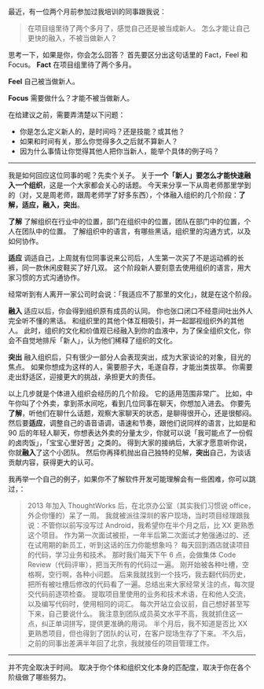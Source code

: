 最近，有一位两个月前参加过我培训的同事跟我说：
>在项目组里待了两个多月了，感觉自己还是被当成新人。
怎么才能让自己更快的融入，不被当做新人？

思考一下，如果是你，你会怎么回答？
首先要区分出这句话里的 Fact，Feel 和 Focus。
**Fact**
在项目组里待了两个多月。

**Feel**
自己被当做新人。

**Focus**
需要做什么？才能不被当做新人。

在给建议之前，需要弄清楚以下问题：
* 你是怎么定义新人的，是时间吗？还是技能？或其他？
* 如果和时间有关，那么你觉得多久之后就不算新人？
* 因为什么事情让你觉得其他人把你当新人，能举个具体的例子吗？

---
我是如何回应这位同事的呢？先卖个关子。
关于**一个「新人」要怎么才能快速融入一个组织**，这是一个大家都会关心的话题。
今天来分享一下从周老师那里学到的（对，又是周老师，跟周老师学了好多东西），个体融入组织的几个阶段：**了解，适应，融入，突出**。

**了解**
了解组织在行业中的位置，部门在组织中的位置，团队在部门中的位置，个人在团队中的位置。
了解组织中的语言，有哪些黑话，组织里的沟通方式，以及如何协作。

**适应**
调适自己，上周就有位同事说来公司后，人生第一次买了不是运动裤的长裤，同一款休闲皮鞋买了好几双。
这个阶段新人要刻意去使用组织的语言，用大家习惯的方式沟通协作。

经常听到有人离开一家公司时会说：「我适应不了那里的文化」，就是在这个阶段。

**融入**
适应以后，你会得到组织原有成员的认同。
你也张口闭口不经意间吐出外人完全听不懂的黑话。
和组织里的其他个体互相吸引，并一起鄙视组织外的其他人。
此时，组织的文化和价值观已经融入到你的血液中，为了保全组织文化，你会不自觉地排斥「新人」，认为他们稀释了组织的文化。

**突出**
融入组织后，只有很少一部分人会表现突出，成为大家谈论的对象，目光的焦点。
如果你想成为这样的人，需要胆子大，毛遂自荐，才能出类拔萃。
你需要走出舒适区，迎接更大的挑战，承担更大的责任。

以上几步就是个体进入组织会经历的几个阶段。
它的适用范围非常广。
比如，中午你叫了个外卖，拿到茶水间吃，看到几位同事在聊天，你想加入进去。
你要先**了解**，听他们在聊什么话题，观察大家聊天的状态，是聊得很开心，还是很郁闷。
然后要**适应**，调整自己的语音语调，语速和节奏，跟他们说同样的语言，比如是和 90 后的年轻人聊天，你想表达外卖的分量太少，你就可以说「我可能点了一份假的卤肉饭」，「宝宝心里好苦」之类的。
得到大家的接纳后，大家才愿意听你说，你就**融入**了这个小团队。
然后你再择机抛出自己独特的见解，**突出**自己，为谈话贡献内容，获得更大的认可。

我再举一个自己的例子，如果你不了解软件开发可能理解会有一些困难，你可以跳过，：
>2013 年加入 ThoughtWorks 后，在北京办公室（其实我们习惯说 office，外企你懂的）呆了一周。
我就被派往深圳的客户现场，当时项目经理跟我说：不管你以前写没写过 Android，我希望你在半个月之后，比 XX 更熟悉这个项目。
作为第一次面试被拒，一年半后第二次面试才勉强通过的、还在试用期的新员工，听到这话的压力你能想象吗？
每天回到酒店就读项目的代码，学习业务和技术。
那时我们每天下午 6 点，会做集体 Code Review（代码评审），把当天所有的代码过一遍。
刚开始被各种吐槽，空格啊，空行啊，各种小问题。
后来我就找到一个技巧，我去翻代码历史，把所有被吐槽后修改的代码看了一遍。总结出来大家经常关注的点，每次提交代码前逐项检查。
提取项目里使用的业务和技术术语，在和他人交流，以及编写代码时，使用相同的词汇。
每次开站立会议前，自己想好甚至写下来，自己要说什么。
我注意到团队成员英文水平不高，我就抓住这一点，纠正单词拼写，提供更准确的用词。
半个月后，我不知道是否比 XX 更熟悉项目，但也得到了团队的认可，在客户现场生存了下来。
不久后，之前的同事出差满半年回了北京，我就接任的项目管理工作。

---
并不完全取决于时间。
取决于你个体和组织文化本身的匹配度，取决于你在各个阶级做了哪些努力。